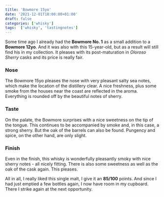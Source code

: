 ```yaml
---
title: 'Bowmore 15yo'
date: '2021-12-01T18:00:00+01:00'
draft: false
categories: ['whisky']
tags:  ['whisky', 'tastingnotes']
---
```


Some time ago I already had the **Bowmore No. 1** as a small addition to
a **Bowmore 12yo**. And it was also with this 15-year-old, but as a result
will still find his in my collection. It pleases with its post-maturation
in *Oloroso Sherry* casks and its price is really fair.

### Nose

The Bowmore 15yo pleases the nose with very pleasant salty sea notes, which
make the location of the distillery clear. A nice freshness, plus some smoke
from the houses near the coast are reflected in the aroma. Everything is
rounded off by the beautiful notes of sherry.

### Taste

On the palate, the Bowmore surprises with a nice sweetness on the tip of the
tongue. This continues to be accompanied by smoke and, in this case, a strong
sherry. But the oak of the barrels can also be found. Pungency and spice, on
the other hand, are only slight.

### Finish

Even in the finish, this whisky is wonderfully pleasantly smoky with nice
sherry notes - all nicely fitting. There is also some sweetness as well
as the oak of the cask again. This pleases.

All in all, I really liked this single malt, I give it an **85/100** points. And
since  I had just emptied a few bottles again, I now have room in my cupboard. There
I strike again at the next opportunity.

